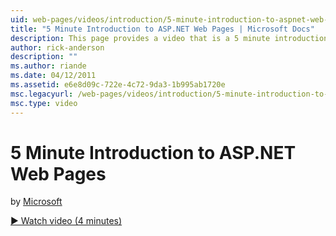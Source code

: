 ```yaml
---
uid: web-pages/videos/introduction/5-minute-introduction-to-aspnet-web-pages
title: "5 Minute Introduction to ASP.NET Web Pages | Microsoft Docs"
description: This page provides a video that is a 5 minute introduction to ASP.Net web pages and shows how to use a starter site template in WebMatrix to build a site.
author: rick-anderson
description: ""
ms.author: riande
ms.date: 04/12/2011
ms.assetid: e6e8d09c-722e-4c72-9da3-1b995ab1720e
msc.legacyurl: /web-pages/videos/introduction/5-minute-introduction-to-aspnet-web-pages
msc.type: video
---
```

# 5 Minute Introduction to ASP.NET Web Pages

by [Microsoft](https://github.com/microsoft)

[&#9654; Watch video (4 minutes)](https://channel9.msdn.com/Blogs/ASP-NET-Site-Videos/5-minute-introduction-to-aspnet-web-pages)
